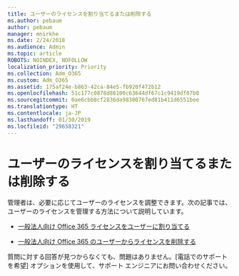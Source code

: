 ```yaml
---
title: ユーザーのライセンスを割り当てるまたは削除する
ms.author: pebaum
author: pebaum
manager: mnirkhe
ms.date: 2/24/2018
ms.audience: Admin
ms.topic: article
ROBOTS: NOINDEX, NOFOLLOW
localization_priority: Priority
ms.collection: Adm_O365
ms.custom: Adm_O365
ms.assetid: 175af24e-b863-42ca-84e5-fb920f472b12
ms.openlocfilehash: 51c177c0878d86100c63644df67c1c9419df07b0
ms.sourcegitcommit: 0ae6cbb8cf2836da98300767ed81b411d6551bee
ms.translationtype: HT
ms.contentlocale: ja-JP
ms.lasthandoff: 01/30/2019
ms.locfileid: "29658321"
---
```

# <a name="assign-or-remove-users-licenses"></a>ユーザーのライセンスを割り当てるまたは削除する

管理者は、必要に応じてユーザーのライセンスを調整できます。次の記事では、ユーザーのライセンスを管理する方法について説明しています。
  
- [一般法人向け Office 365 ライセンスをユーザーに割り当てる](https://support.office.com/article/997596b5-4173-4627-b915-36abac6786dc)
    
- [一般法人向け Office 365 のユーザーからライセンスを削除する](https://support.office.com/article/9b497c85-d0a4-4735-80fa-d3565bc05bd1)
    
質問に対する回答が見つからなくても、問題はありません。[電話でのサポートを希望] オプションを使用して、サポート エンジニアにお問い合わせください。
  

